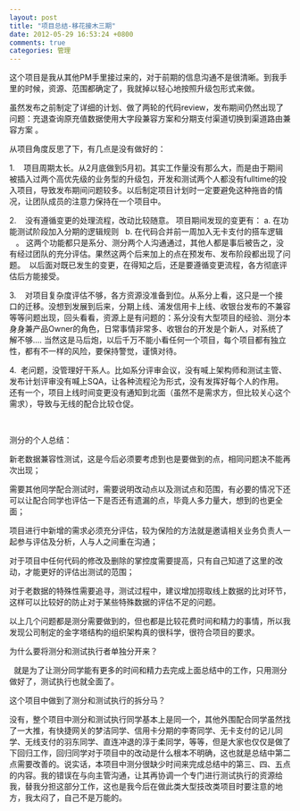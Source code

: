 ```yaml
---
layout: post
title: "项目总结-移花接木三期"
date: 2012-05-29 16:53:24 +0800
comments: true
categories: 管理
---
```

<p>这个项目是我从其他PM手里接过来的，对于前期的信息沟通不是很清晰。到我手里的时候，资源、范围都确定了，我就掉以轻心地按照升级包形式来做。</p><p>虽然发布之前制定了详细的计划、做了两轮的代码review，发布期间仍然出现了问题：充退查询原充值数据使用大字段兼容方案和分期支付渠道切换到渠道路由兼容方案 。</p><p> 从项目角度反思了下，有几点是没有做好的： </p><p> 1. &nbsp;&nbsp;&nbsp;项目周期太长。从2月底做到5月初。其实工作量没有那么大，而是由于期间被插入过两个高优先级的业务型的升级包，开发和测试两个人都没有fulltime的投入项目，导致发布期间问题较多。以后制定项目计划时一定要避免这种拖沓的情况，让团队成员的注意力保持在一个项目中。</p><p> 2. &nbsp;&nbsp;&nbsp;没有遵循变更的处理流程，改动比较随意。 项目期间发现的变更有： a. 在功能测试阶段加入分期的逻辑规则 &nbsp;&nbsp;b. 在代码合并前一周加入无卡支付的搭车逻辑 &nbsp;&nbsp;&nbsp;。 这两个功能都只是系分、测分两个人沟通通过，其他人都是事后被告之，没有经过团队的充分评估。果然这两个后来加上的点在预发布、发布阶段都出现了问题。 &nbsp;以后面对既已发生的变更，在得知之后，还是要遵循变更流程，各方彻底评估后方能接受。</p><p> 3. &nbsp;&nbsp;&nbsp;对项目复杂度评估不够，各方资源没准备到位。从系分上看，这只是一个接口的迁移。没想到发展到后来，分期上线、浦发信用卡上线、收银台发布的不兼容等等问题出现，回头看看，资源上是有问题的：系分没有大型项目的经验、测分本身身兼产品Owner的角色，日常事情非常多、收银台的开发是个新人，对系统了解不够…. 当然这是马后炮，以后千万不能小看任何一个项目，每个项目都有独立性，都有不一样的风险，要保持警觉，谨慎对待。</p><p> 4. &nbsp;老问题，没管理好干系人。比如系分评审会议，没有喊上架构师和测试主管、 发布计划评审没有喊上SQA，让各种流程沦为形式，没有发挥好每个人的作用。还有一个，项目上线时间变更没有通知到北面（虽然不是需求方，但比较关心这个需求），导致与无线的配合比较仓促。</p><p>&nbsp;</p><p>测分的个人总结：</p><p>新老数据兼容性测试，这是今后必须要考虑到也是要做到的点，相同问题决不能再次出现；</p><p><span><span>需要其他同学配合测试时，需要说明改动点以及测试点和范围，有必要的情况下还可以让配合同学也评估一下是否还有遗漏的点，毕竟人多力量大，想到的也更全面；</span></span></p><p>项目进行中新增的需求必须充分评估，较为保险的方法就是邀请相关业务负责人一起参与评估及分析，人与人之间重在沟通；</p><p>对于项目中任何代码的修改及删除的掌控度需要提高，只有自己知道了这里的改动，才能更好的评估出测试的范围；</p><p>对于老数据的特殊性需要追寻，测试过程中，建议增加捞取线上数据的比对环节，这样可以比较好的防止对于某些特殊数据的评估不足的问题。</p><p>以上几个问题都是测分需要做到的，但也都是比较花费时间和精力的事情，所以我发现公司制定的金字塔结构的组织架构真的很科学，很符合项目的要求。</p><p>为什么要将测分和测试执行者单独分开来？</p><p></p><p> &nbsp;&nbsp;就是为了让测分同学能有更多的时间和精力去完成上面总结中的工作，只用测分做好了，测试执行也就全面了。</p><p>这个项目中做到了测分和测试执行的拆分马？</p><p><span><span>没有，整个项目中测分和测试执行同学基本上是同一个，其他外围配合同学虽然找了一大推，有快捷网关的梦洁同学、信用卡分期的李寄同学、无卡支付的记儿同学、无线支付的羽东同学、直连冲退的淳于柔同学，等等，但是大家也仅仅是做了下回归工作，回归同学对于项目中的改动是什么根本不明确，这也就是总结中第二点需要改善的。说实话，本项目中测分很缺少时间来完成总结中的第三、四、五点的内容。我的错误在与向主管沟通，让其再协调一个专门进行测试执行的资源给我，替我分担这部分工作，这也是我今后在做此类大型技改类项目时要注意的地方，我太闷了，自己不是万能的。</span></span></p><br><p></p>
